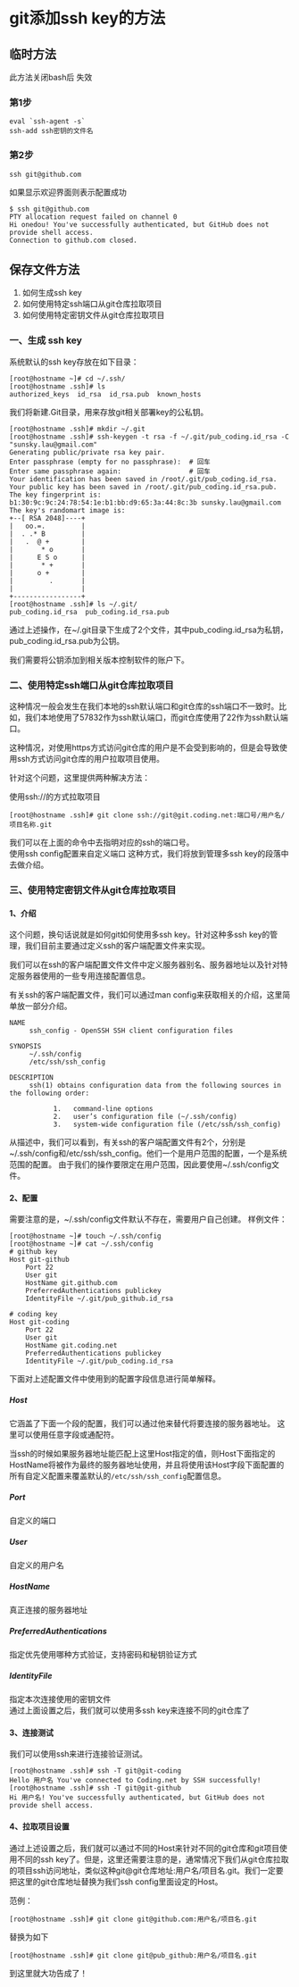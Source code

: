 # git添加ssh key的方法

## 临时方法

此方法关闭bash后 失效

### 第1步

    eval `ssh-agent -s`
    ssh-add ssh密钥的文件名

### 第2步

    ssh git@github.com

如果显示欢迎界面则表示配置成功

    $ ssh git@github.com
    PTY allocation request failed on channel 0
    Hi onedou! You've successfully authenticated, but GitHub does not provide shell access.
    Connection to github.com closed.

## 保存文件方法

1. 如何生成ssh key
2. 如何使用特定ssh端口从git仓库拉取项目
3. 如何使用特定密钥文件从git仓库拉取项目

### 一、生成 ssh key
系统默认的ssh key存放在如下目录：

    [root@hostname ~]# cd ~/.ssh/
    [root@hostname .ssh]# ls
    authorized_keys  id_rsa  id_rsa.pub  known_hosts

我们将新建.Git目录，用来存放git相关部署key的公私钥。

    [root@hostname .ssh]# mkdir ~/.git
    [root@hostname .ssh]# ssh-keygen -t rsa -f ~/.git/pub_coding.id_rsa -C "sunsky.lau@gmail.com"
    Generating public/private rsa key pair.
    Enter passphrase (empty for no passphrase):  # 回车
    Enter same passphrase again:                 # 回车
    Your identification has been saved in /root/.git/pub_coding.id_rsa.
    Your public key has been saved in /root/.git/pub_coding.id_rsa.pub.
    The key fingerprint is:
    b1:30:9c:9c:24:78:54:1e:b1:bb:d9:65:3a:44:8c:3b sunsky.lau@gmail.com
    The key's randomart image is:
    +--[ RSA 2048]----+
    |   oo.=.         |
    |  . .* B         |
    |   .  @ +        |
    |       * o       |
    |      E S o      |
    |       * +       |
    |      o +        |
    |         .       |
    |                 |
    +-----------------+
    [root@hostname .ssh]# ls ~/.git/
    pub_coding.id_rsa  pub_coding.id_rsa.pub

通过上述操作，在~/.git目录下生成了2个文件，其中pub_coding.id_rsa为私钥，pub_coding.id_rsa.pub为公钥。

我们需要将公钥添加到相关版本控制软件的账户下。

### 二、使用特定ssh端口从git仓库拉取项目

这种情况一般会发生在我们本地的ssh默认端口和git仓库的ssh端口不一致时。比如，我们本地使用了57832作为ssh默认端口，而git仓库使用了22作为ssh默认端口。

这种情况，对使用https方式访问git仓库的用户是不会受到影响的，但是会导致使用ssh方式访问git仓库的用户拉取项目使用。

针对这个问题，这里提供两种解决方法：

使用ssh://的方式拉取项目

    [root@hostname .ssh]# git clone ssh://git@git.coding.net:端口号/用户名/项目名称.git

我们可以在上面的命令中去指明对应的ssh的端口号。  
使用ssh config配置来自定义端口
这种方式，我们将放到管理多ssh key的段落中去做介绍。

### 三、使用特定密钥文件从git仓库拉取项目

#### 1、介绍

这个问题，换句话说就是如何git如何使用多ssh key。针对这种多ssh key的管理，我们目前主要通过定义ssh的客户端配置文件来实现。

我们可以在ssh的客户端配置文件文件中定义服务器别名、服务器地址以及针对特定服务器使用的一些专用连接配置信息。

有关ssh的客户端配置文件，我们可以通过man config来获取相关的介绍，这里简单放一部分介绍。

    NAME
         ssh_config - OpenSSH SSH client configuration files

    SYNOPSIS
         ~/.ssh/config
         /etc/ssh/ssh_config

    DESCRIPTION
         ssh(1) obtains configuration data from the following sources in the following order:

               1.   command-line options
               2.   user’s configuration file (~/.ssh/config)
               3.   system-wide configuration file (/etc/ssh/ssh_config)

从描述中，我们可以看到，有关ssh的客户端配置文件有2个，分别是~/.ssh/config和/etc/ssh/ssh_config。他们一个是用户范围的配置，一个是系统范围的配置。
由于我们的操作要限定在用户范围，因此要使用~/.ssh/config文件。

#### 2、配置

需要注意的是，~/.ssh/config文件默认不存在，需要用户自己创建。
样例文件：

    [root@hostname ~]# touch ~/.ssh/config
    [root@hostname ~]# cat ~/.ssh/config
    # github key
    Host git-github
        Port 22
        User git
        HostName git.github.com
        PreferredAuthentications publickey
        IdentityFile ~/.git/pub_github.id_rsa

    # coding key
    Host git-coding
        Port 22
        User git
        HostName git.coding.net
        PreferredAuthentications publickey
        IdentityFile ~/.git/pub_coding.id_rsa

下面对上述配置文件中使用到的配置字段信息进行简单解释。

##### Host
它涵盖了下面一个段的配置，我们可以通过他来替代将要连接的服务器地址。
这里可以使用任意字段或通配符。

当ssh的时候如果服务器地址能匹配上这里Host指定的值，则Host下面指定的HostName将被作为最终的服务器地址使用，并且将使用该Host字段下面配置的所有自定义配置来覆盖默认的`/etc/ssh/ssh_config`配置信息。

##### Port
自定义的端口

##### User
自定义的用户名

##### HostName
真正连接的服务器地址

##### PreferredAuthentications
指定优先使用哪种方式验证，支持密码和秘钥验证方式

##### IdentityFile
指定本次连接使用的密钥文件  
通过上面设置之后，我们就可以使用多ssh key来连接不同的git仓库了

#### 3、连接测试
我们可以使用ssh来进行连接验证测试。

    [root@hostname .ssh]# ssh -T git@git-coding
    Hello 用户名 You've connected to Coding.net by SSH successfully!
    [root@hostname .ssh]# ssh -T git@git-github
    Hi 用户名! You've successfully authenticated, but GitHub does not provide shell access.

#### 4、拉取项目设置
通过上述设置之后，我们就可以通过不同的Host来针对不同的git仓库和git项目使用不同的ssh key了。但是，这里还需要注意的是，通常情况下我们从git仓库拉取的项目ssh访问地址，类似这种git@git仓库地址:用户名/项目名.git。我们一定要把这里的git仓库地址替换为我们ssh config里面设定的Host。

范例：

    [root@hostname .ssh]# git clone git@github.com:用户名/项目名.git

替换为如下

    [root@hostname .ssh]# git clone git@pub_github:用户名/项目名.git

到这里就大功告成了！
